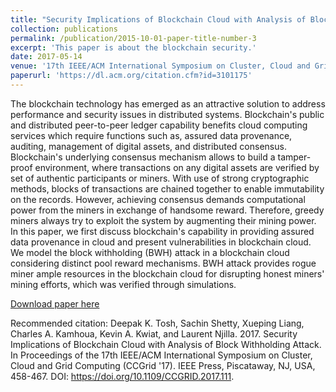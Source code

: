 ```yaml
---
title: "Security Implications of Blockchain Cloud with Analysis of Block Withholding Attack"
collection: publications
permalink: /publication/2015-10-01-paper-title-number-3
excerpt: 'This paper is about the blockchain security.'
date: 2017-05-14
venue: '17th IEEE/ACM International Symposium on Cluster, Cloud and Grid Computing (CCGRID)'
paperurl: 'https://dl.acm.org/citation.cfm?id=3101175'
---
```

The blockchain technology has emerged as an attractive solution to address performance and security issues in distributed systems. Blockchain's public and distributed peer-to-peer ledger capability benefits cloud computing services which require functions such as, assured data provenance, auditing, management of digital assets, and distributed consensus. Blockchain's underlying consensus mechanism allows to build a tamper-proof environment, where transactions on any digital assets are verified by set of authentic participants or miners. With use of strong cryptographic methods, blocks of transactions are chained together to enable immutability on the records. However, achieving consensus demands computational power from the miners in exchange of handsome reward. Therefore, greedy miners always try to exploit the system by augmenting their mining power. In this paper, we first discuss blockchain's capability in providing assured data provenance in cloud and present vulnerabilities in blockchain cloud. We model the block withholding (BWH) attack in a blockchain cloud considering distinct pool reward mechanisms. BWH attack provides rogue miner ample resources in the blockchain cloud for disrupting honest miners' mining efforts, which was verified through simulations.

[Download paper here](https://dl.acm.org/citation.cfm?id=3101175)

Recommended citation: Deepak K. Tosh, Sachin Shetty, Xueping Liang, Charles A. Kamhoua, Kevin A. Kwiat, and Laurent Njilla. 2017. Security Implications of Blockchain Cloud with Analysis of Block Withholding Attack. In Proceedings of the 17th IEEE/ACM International Symposium on Cluster, Cloud and Grid Computing (CCGrid '17). IEEE Press, Piscataway, NJ, USA, 458-467. DOI: https://doi.org/10.1109/CCGRID.2017.111.
